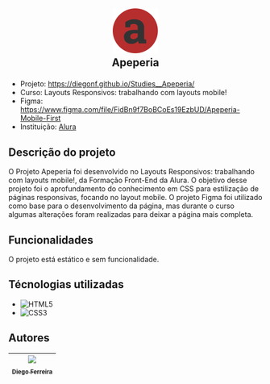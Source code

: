 ## <p align="center">![logo da Apeperia](./img/logo.svg)<br>Apeperia</p>

* Projeto: https://diegonf.github.io/Studies__Apeperia/
* Curso: Layouts Responsivos: trabalhando com layouts mobile!
* Figma: https://www.figma.com/file/FidBn9f7BoBCoEs19EzbUD/Apeperia-Mobile-First
* Instituição: [Alura](https://www.alura.com.br)

## Descrição do projeto
O Projeto Apeperia foi desenvolvido no Layouts Responsivos: trabalhando com layouts mobile!, da Formação Front-End da Alura.
O objetivo desse projeto foi o aprofundamento do conhecimento em CSS para estilização de páginas responsivas, focando no layout mobile.
O projeto Figma foi utilizado como base para o desenvolvimento da página, mas durante o curso algumas alterações foram realizadas para deixar a página mais completa.

## Funcionalidades
O projeto está estático e sem funcionalidade.

## Técnologias utilizadas
* ![HTML5](https://img.shields.io/badge/-HTML5-E34F26?style=flat-square&logo=html5&logoColor=white) 
* ![CSS3](https://img.shields.io/badge/-CSS3-1572B6?style=flat-square&logo=css3)

## Autores
| [<img src="https://avatars.githubusercontent.com/u/97759524?v=4" width=115><br><sub>Diego Ferreira</sub>](https://github.com/diegonf) | 
| :---: |